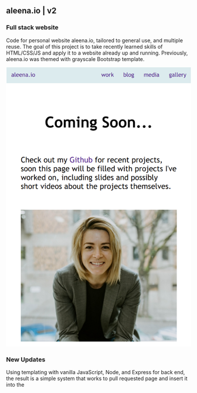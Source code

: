 
## aleena.io | v2
### Full stack website
Code for personal website aleena.io, tailored to general use, and multiple reuse. The goal of this project is to take recently learned skills of HTML/CSS/JS and apply it to a website already up and running. Previously, aleena.io was themed with grayscale Bootstrap template. 


![home page](website/img/homescreen.png)

### New Updates
Using templating with vanilla JavaScript, Node, and Express for back end, the result is a simple system that works to pull requested page and insert it into the <title> of a given HTML page. Content is inserted into the template.html file using regular expressions by finding string CONTENT and replacing it with the requested page's HTML. 

UI is now all done with CSS instead of Bootstrap. In the future this may change, but this was a design choice to help seal in knowledge rather than purley for esthetics.

TODOs:
1. Develop color scheme & migrate to Bootstrap (without template)
2. Background image for home page
3. Template blog & pull information from file (instead of hard coding it in)
4. Set up database for archiving blogs and running galleries
5. Comment section for blogs

And for the future, v3 will be written in React! However, I will keep this version here on Github for those who prefer this version over a React version.

## Technology Used
HTML/CSS/Vanilla JavaScript, Node, and Express. I host my website on a server I rent through Linode. 